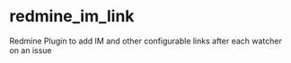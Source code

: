 # redmine_im_link
Redmine Plugin to add IM and other configurable links after each watcher on an issue
